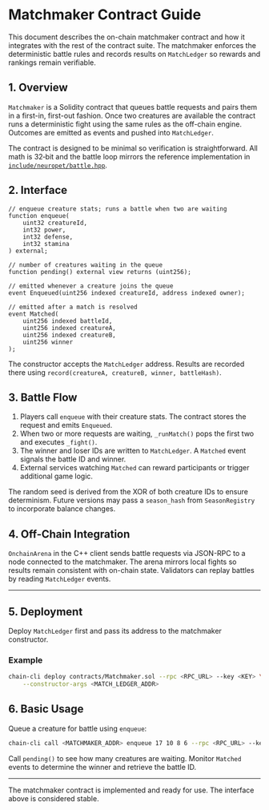 # Matchmaker Contract Guide

This document describes the on-chain matchmaker contract and how it integrates with the rest of the contract suite. The matchmaker enforces the deterministic battle rules and records results on `MatchLedger` so rewards and rankings remain verifiable.

## 1. Overview

`Matchmaker` is a Solidity contract that queues battle requests and pairs them in a first-in, first-out fashion. Once two creatures are available the contract runs a deterministic fight using the same rules as the off-chain engine. Outcomes are emitted as events and pushed into `MatchLedger`.

The contract is designed to be minimal so verification is straightforward. All math is 32‑bit and the battle loop mirrors the reference implementation in [`include/neuropet/battle.hpp`](../include/neuropet/battle.hpp).

## 2. Interface

```solidity
// enqueue creature stats; runs a battle when two are waiting
function enqueue(
    uint32 creatureId,
    int32 power,
    int32 defense,
    int32 stamina
) external;

// number of creatures waiting in the queue
function pending() external view returns (uint256);

// emitted whenever a creature joins the queue
event Enqueued(uint256 indexed creatureId, address indexed owner);

// emitted after a match is resolved
event Matched(
    uint256 indexed battleId,
    uint256 indexed creatureA,
    uint256 indexed creatureB,
    uint256 winner
);
```

The constructor accepts the `MatchLedger` address. Results are recorded there using `record(creatureA, creatureB, winner, battleHash)`.

## 3. Battle Flow

1. Players call `enqueue` with their creature stats. The contract stores the request and emits `Enqueued`.
2. When two or more requests are waiting, `_runMatch()` pops the first two and executes `_fight()`.
3. The winner and loser IDs are written to `MatchLedger`. A `Matched` event signals the battle ID and winner.
4. External services watching `Matched` can reward participants or trigger additional game logic.

The random seed is derived from the XOR of both creature IDs to ensure determinism. Future versions may pass a `season_hash` from `SeasonRegistry` to incorporate balance changes.

## 4. Off-Chain Integration

`OnchainArena` in the C++ client sends battle requests via JSON-RPC to a node connected to the matchmaker. The arena mirrors local fights so results remain consistent with on-chain state. Validators can replay battles by reading `MatchLedger` events.


---

## 5. Deployment

Deploy `MatchLedger` first and pass its address to the matchmaker constructor.

### Example

```bash
chain-cli deploy contracts/Matchmaker.sol --rpc <RPC_URL> --key <KEY> \
    --constructor-args <MATCH_LEDGER_ADDR>
```

## 6. Basic Usage

Queue a creature for battle using `enqueue`:

```bash
chain-cli call <MATCHMAKER_ADDR> enqueue 17 10 8 6 --rpc <RPC_URL> --key <KEY>
```

Call `pending()` to see how many creatures are waiting. Monitor `Matched` events
to determine the winner and retrieve the battle ID.

---

The matchmaker contract is implemented and ready for use. The interface above is considered stable.

